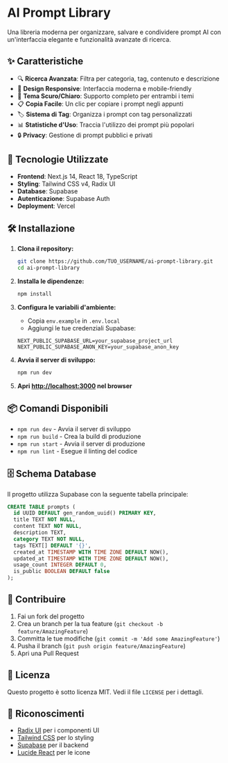 # AI Prompt Library

Una libreria moderna per organizzare, salvare e condividere prompt AI con un'interfaccia elegante e funzionalità avanzate di ricerca.

## ✨ Caratteristiche

- 🔍 **Ricerca Avanzata**: Filtra per categoria, tag, contenuto e descrizione
- 📱 **Design Responsive**: Interfaccia moderna e mobile-friendly
- 🌙 **Tema Scuro/Chiaro**: Supporto completo per entrambi i temi
- 📋 **Copia Facile**: Un clic per copiare i prompt negli appunti
- 🏷️ **Sistema di Tag**: Organizza i prompt con tag personalizzati
- 📊 **Statistiche d'Uso**: Traccia l'utilizzo dei prompt più popolari
- 🔒 **Privacy**: Gestione di prompt pubblici e privati

## 🚀 Tecnologie Utilizzate

- **Frontend**: Next.js 14, React 18, TypeScript
- **Styling**: Tailwind CSS v4, Radix UI
- **Database**: Supabase
- **Autenticazione**: Supabase Auth
- **Deployment**: Vercel

## 🛠️ Installazione

1. **Clona il repository:**
   ```bash
   git clone https://github.com/TUO_USERNAME/ai-prompt-library.git
   cd ai-prompt-library
   ```

2. **Installa le dipendenze:**
   ```bash
   npm install
   ```

3. **Configura le variabili d'ambiente:**
   - Copia `env.example` in `.env.local`
   - Aggiungi le tue credenziali Supabase:
   ```env
   NEXT_PUBLIC_SUPABASE_URL=your_supabase_project_url
   NEXT_PUBLIC_SUPABASE_ANON_KEY=your_supabase_anon_key
   ```

4. **Avvia il server di sviluppo:**
   ```bash
   npm run dev
   ```

5. **Apri [http://localhost:3000](http://localhost:3000) nel browser**

## 📦 Comandi Disponibili

- `npm run dev` - Avvia il server di sviluppo
- `npm run build` - Crea la build di produzione
- `npm run start` - Avvia il server di produzione
- `npm run lint` - Esegue il linting del codice

## 🗄️ Schema Database

Il progetto utilizza Supabase con la seguente tabella principale:

```sql
CREATE TABLE prompts (
  id UUID DEFAULT gen_random_uuid() PRIMARY KEY,
  title TEXT NOT NULL,
  content TEXT NOT NULL,
  description TEXT,
  category TEXT NOT NULL,
  tags TEXT[] DEFAULT '{}',
  created_at TIMESTAMP WITH TIME ZONE DEFAULT NOW(),
  updated_at TIMESTAMP WITH TIME ZONE DEFAULT NOW(),
  usage_count INTEGER DEFAULT 0,
  is_public BOOLEAN DEFAULT false
);
```

## 🤝 Contribuire

1. Fai un fork del progetto
2. Crea un branch per la tua feature (`git checkout -b feature/AmazingFeature`)
3. Committa le tue modifiche (`git commit -m 'Add some AmazingFeature'`)
4. Pusha il branch (`git push origin feature/AmazingFeature`)
5. Apri una Pull Request

## 📄 Licenza

Questo progetto è sotto licenza MIT. Vedi il file `LICENSE` per i dettagli.

## 🙏 Riconoscimenti

- [Radix UI](https://www.radix-ui.com/) per i componenti UI
- [Tailwind CSS](https://tailwindcss.com/) per lo styling
- [Supabase](https://supabase.com/) per il backend
- [Lucide React](https://lucide.dev/) per le icone
